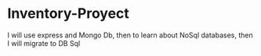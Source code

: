 # Inventory-Proyect
I will use express and Mongo Db, then to learn about NoSql databases, then I will migrate to DB Sql
